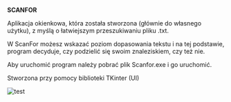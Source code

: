 **SCANFOR**

Aplikacja okienkowa, która została stworzona (głównie do własnego użytku), z myślą o łatwiejszym przeszukiwaniu pliku .txt.

W ScanFor możesz wskazać poziom dopasowania tekstu i na tej podstawie, program decyduje, czy podzielić się swoim znaleziskiem, czy też nie.

Aby uruchomić program należy pobrać plik Scanfor.exe i go uruchomić. 

Stworzona przy pomocy biblioteki TKinter (UI)

![test](https://github.com/user-attachments/assets/53f967f0-76c9-4db0-a0a1-007342c8b611)
